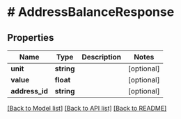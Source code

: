 # # AddressBalanceResponse

## Properties

Name | Type | Description | Notes
------------ | ------------- | ------------- | -------------
**unit** | **string** |  | [optional]
**value** | **float** |  | [optional]
**address_id** | **string** |  | [optional]

[[Back to Model list]](../../README.md#models) [[Back to API list]](../../README.md#endpoints) [[Back to README]](../../README.md)
